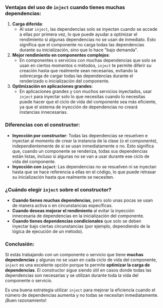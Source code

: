 ### Ventajas del uso de `inject` cuando tienes **muchas dependencias**:

1. **Carga diferida**:
   - Al usar `inject`, las dependencias solo se inyectan cuando se accede a ellas por primera vez, lo que puede ayudar a optimizar el rendimiento si algunas dependencias no se usan de inmediato. Esto significa que el componente no carga todas las dependencias durante su inicialización, sino que lo hace "bajo demanda".
2. **Mejor rendimiento en componentes complejos**:
   - En componentes o servicios con muchas dependencias que solo se usan en ciertos momentos o métodos, `inject` te permite diferir su creación hasta que realmente sean necesarias, evitando la sobrecarga de cargar todas las dependencias durante el renderizado o inicialización del componente.
3. **Optimización en aplicaciones grandes**:
   - En aplicaciones grandes y con muchos servicios inyectados, usar `inject` para inyectar solo lo que necesitas cuando lo necesitas puede hacer que el ciclo de vida del componente sea más eficiente, ya que el sistema de inyección de dependencias no creará instancias innecesarias.

### Diferencias con el **constructor**:

- **Inyección por constructor**: Todas las dependencias se resuelven e inyectan al momento de crear la instancia de la clase (o el componente), independientemente de si se usan inmediatamente o no. Esto significa que, cuando un componente se renderiza, todas sus dependencias están listas, incluso si algunas no se van a usar durante ese ciclo de vida del componente.
- **Inyección con `inject`**: Las dependencias no se resuelven ni se inyectan hasta que se hace referencia a ellas en el código, lo que puede retrasar su inicialización hasta que realmente se necesiten.

### ¿Cuándo elegir `inject` sobre el constructor?

- **Cuando tienes muchas dependencias**, pero solo unas pocas se usan de manera activa o en circunstancias específicas.
- **Cuando deseas mejorar el rendimiento** al evitar la inyección innecesaria de dependencias en la inicialización del componente.
- **Cuando tienes dependencias condicionales** que solo se deben inyectar bajo ciertas circunstancias (por ejemplo, dependiendo de la lógica de ejecución de un método).

### Conclusión:

Si estás trabajando con un componente o servicio que tiene **muchas dependencias** y algunas no se usan en cada ciclo de vida del componente, `inject` es una excelente opción porque te permite **optimizar la carga de dependencias**. El constructor sigue siendo útil en casos donde todas las dependencias son necesarias y se utilizan durante toda la vida del componente o servicio.

Es una buena estrategia utilizar `inject` para mejorar la eficiencia cuando el número de dependencias aumenta y no todas se necesitan inmediatamente. ¡Buen razonamiento!
